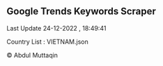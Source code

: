 

## Google Trends Keywords Scraper 
 
Last Update 24-12-2022 , 18:49:41

Country List :
VIETNAM.json



© Abdul Muttaqin 
